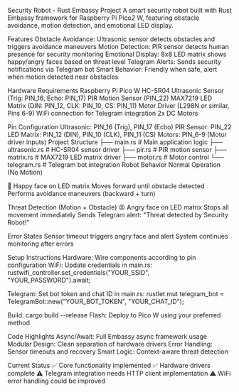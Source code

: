 Security Robot - Rust Embassy Project
A smart security robot built with Rust Embassy framework for Raspberry Pi Pico2 W, featuring obstacle avoidance, motion detection, and emotional LED display.

Features
Obstacle Avoidance: Ultrasonic sensor detects obstacles and triggers avoidance maneuvers
Motion Detection: PIR sensor detects human presence for security monitoring
Emotional Display: 8x8 LED matrix shows happy/angry faces based on threat level
Telegram Alerts: Sends security notifications via Telegram bot
Smart Behavior: Friendly when safe, alert when motion detected near obstacles

Hardware Requirements
Raspberry Pi Pico W
HC-SR04 Ultrasonic Sensor (Trig: PIN_16, Echo: PIN_17)
PIR Motion Sensor (PIN_22)
MAX7219 LED Matrix (DIN: PIN_12, CLK: PIN_10, CS: PIN_11)
Motor Driver (L298N or similar, Pins 6-9)
WiFi connection for Telegram integration
2x DC Motors

Pin Configuration
Ultrasonic: PIN_16 (Trig), PIN_17 (Echo)
PIR Sensor: PIN_22
LED Matrix: PIN_12 (DIN), PIN_10 (CLK), PIN_11 (CS)
Motors: PIN_6-9 (Motor driver inputs)
Project Structure
├── main.rs          # Main application logic
├── ultrasonic.rs    # HC-SR04 sensor driver
├── pir.rs           # PIR motion sensor
├── matrix.rs        # MAX7219 LED matrix driver
├── motor.rs         # Motor control
└── telegram.rs      # Telegram bot integration
Robot Behavior
Normal Operation (No Motion)

🙂 Happy face on LED matrix
Moves forward until obstacle detected
Performs avoidance maneuvers (backward + turn)

Threat Detection (Motion + Obstacle)
😠 Angry face on LED matrix
Stops all movement immediately
Sends Telegram alert: "Threat detected by Security Robot!"

Error States
Sensor timeout triggers angry face and alert
System continues monitoring after errors

Setup Instructions
Hardware: Wire components according to pin configuration
WiFi: Update credentials in main.rs:
rustwifi_controller.set_credentials("YOUR_SSID", "YOUR_PASSWORD").await;

Telegram: Set bot token and chat ID in main.rs:
rustlet mut telegram_bot = TelegramBot::new("YOUR_BOT_TOKEN", "YOUR_CHAT_ID");

Build: cargo build --release
Flash: Deploy to Pico W using your preferred method

Code Highlights
Async/Await: Full Embassy async framework usage
Modular Design: Clean separation of hardware drivers
Error Handling: Sensor timeouts and recovery
Smart Logic: Context-aware threat detection

Current Status
✅ Core functionality implemented
✅ Hardware drivers complete
⚠️ Telegram integration needs HTTP client implementation
⚠️ WiFi error handling could be improved
